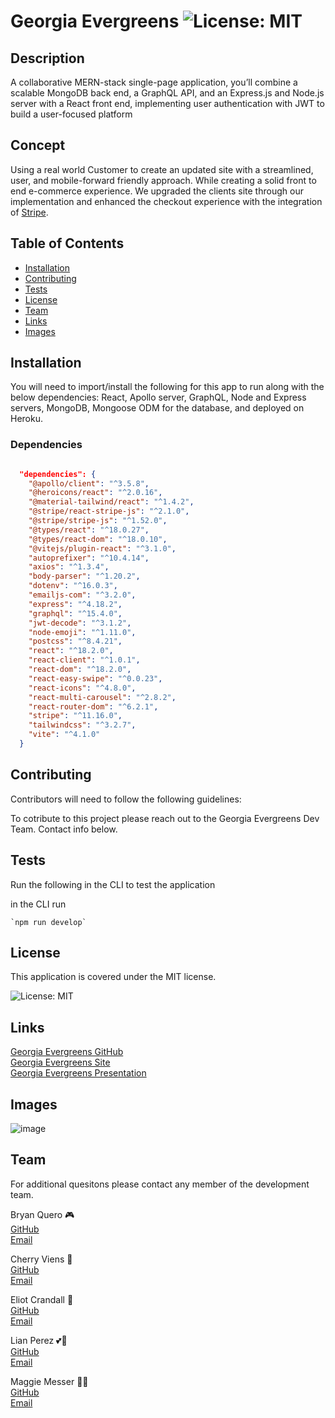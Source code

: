 # Georgia Evergreens  ![License: MIT](https://img.shields.io/badge/License-MIT-yellow.svg)

  ## Description

  A collaborative MERN-stack single-page application, you’ll combine a scalable MongoDB back end, a GraphQL API, and an Express.js and Node.js server with a React front end, implementing user authentication with JWT to build a user-focused platform

  ## Concept

  Using a real world Customer to create an updated site with a streamlined, user, and mobile-forward friendly approach. While creating a solid front to end e-commerce experience. We upgraded the clients site through our implementation and enhanced the checkout experience with the integration of [Stripe](https://stripe.com/).

  
  ## Table of Contents
  
  - [Installation](#installation)
  - [Contributing](#contributing)
  - [Tests](#tests)
  - [License](#license)
  - [Team](#team)
  - [Links](#links)
  - [Images](#images)
  
  ## Installation

  You will need to import/install the following for this app to run along with the below dependencies:
  React, Apollo server, GraphQL, Node and Express servers, MongoDB, Mongoose ODM for the database, and deployed on Heroku.
  
  ### Dependencies
```json

  "dependencies": {
    "@apollo/client": "^3.5.8",
    "@heroicons/react": "^2.0.16",
    "@material-tailwind/react": "^1.4.2",
    "@stripe/react-stripe-js": "^2.1.0",
    "@stripe/stripe-js": "^1.52.0",
    "@types/react": "^18.0.27",
    "@types/react-dom": "^18.0.10",
    "@vitejs/plugin-react": "^3.1.0",
    "autoprefixer": "^10.4.14",
    "axios": "^1.3.4",
    "body-parser": "^1.20.2",
    "dotenv": "^16.0.3",
    "emailjs-com": "^3.2.0",
    "express": "^4.18.2",
    "graphql": "^15.4.0",
    "jwt-decode": "^3.1.2",
    "node-emoji": "^1.11.0",
    "postcss": "^8.4.21",
    "react": "^18.2.0",
    "react-client": "^1.0.1",
    "react-dom": "^18.2.0",
    "react-easy-swipe": "^0.0.23",
    "react-icons": "^4.8.0",
    "react-multi-carousel": "^2.8.2",
    "react-router-dom": "^6.2.1",
    "stripe": "^11.16.0",
    "tailwindcss": "^3.2.7",
    "vite": "^4.1.0"
  }
  ```

  ## Contributing

  Contributors will need to follow the following guidelines: 

   To cotribute to this project please reach out to the Georgia Evergreens Dev Team. Contact info below.

  ## Tests

   Run the following in the CLI to test the application
   
   in the CLI run
   
    `npm run develop`

   ## License

  This application is covered under the MIT license.  
  
   ![License: MIT](https://img.shields.io/badge/License-MIT-yellow.svg)

   ## Links

   [Georgia Evergreens GitHub](https://github.com/magmesser/georgia-evergreens)  
   [Georgia Evergreens Site](https://georgia-evergreens.herokuapp.com/)  
   [Georgia Evergreens Presentation](https://www.canva.com/design/DAFd-ZusWGM/OdWZNNmesvYQDNnJA5wSAA/view?utm_content=DAFd-ZusWGM&utm_campaign=designshare&utm_medium=link2&utm_source=sharebutton)

   ## Images
   
   ![image](https://user-images.githubusercontent.com/113871469/228079712-6d6ddfab-a848-4af9-8921-9c71345e9f0a.png)
   

   ## Team

   For additional quesitons please contact any member of the development team.

   Bryan Quero 🎮  
   [GitHub](https://github.com/Bryan3D)  
   [Email](mailto:bryanq2008@live.com?subject=[GitHub]%20Georgia%20Evergreens%20Question)

   Cherry Viens 🍒  
   [GitHub](https://github.com/CherryElla)  
   [Email](mailto:Cherieella@icloud.com?subject=[GitHub]%20Georgia%20Evergreens%20Question)

   Eliot Crandall 🍎  
   [GitHub](https://github.com/ejc10d)  
   [Email](mailto:eliotjay313@gmail.com?subject=[GitHub]%20Georgia%20Evergreens%20Question)

   Lian Perez 💕🍪  
   [GitHub](https://github.com/laps22)  
   [Email](mailto:lianaurora@gmail.com?subject=[GitHub]%20Georgia%20Evergreens%20Question)

   Maggie Messer 🧝‍♀️  
   [GitHub](https://github.com/magmesser)  
   [Email](mailto:magmesser@gmail.com?subject=[GitHub]%20Georgia%20Evergreens%20Question)
   
